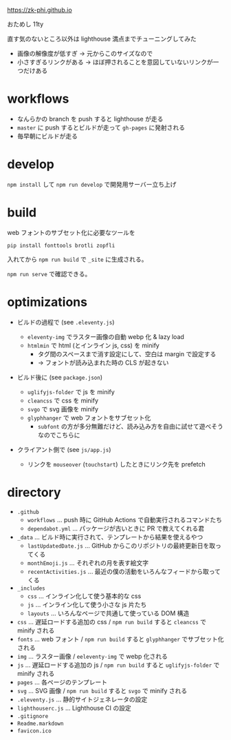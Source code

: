 https://zk-phi.github.io

おためし 11ty

直す気のないところ以外は lighthouse 満点までチューニングしてみた
- 画像の解像度が低すぎ → 元からこのサイズなので
- 小さすぎるリンクがある → ほぼ押されることを意図していないリンクが一つだけある

# workflows

- なんらかの branch を push すると lighthouse が走る
- `master` に push するとビルドが走って `gh-pages` に発射される
- 毎早朝にビルドが走る

# develop

`npm install` して `npm run develop` で開発用サーバー立ち上げ

# build

web フォントのサブセット化に必要なツールを

```
pip install fonttools brotli zopfli
```

入れてから `npm run build` で `_site` に生成される。

`npm run serve` で確認できる。

# optimizations

- ビルドの過程で (see `.eleventy.js`)
  - `eleventy-img` でラスター画像の自動 webp 化 & lazy load
  - `htmlmin` で html (とインライン js, css) を minify
    - タグ間のスペースまで消す設定にして、空白は margin で設定する
    - → フォントが読み込まれた時の CLS が起きない

- ビルド後に (see `package.json`)
  - `uglifyjs-folder` で js を minify
  - `cleancss` で css を minify
  - `svgo` で svg 画像を minify
  - `glyphhanger` で web フォントをサブセット化
    - `subfont` の方が多分無難だけど、読み込み方を自由に試せて遊べそうなのでこちらに

- クライアント側で (see `js/app.js`)
  - リンクを `mouseover` (`touchstart`) したときにリンク先を prefetch

# directory

- `.github`
  - `workflows` ... push 時に GitHub Actions で自動実行されるコマンドたち
  - `dependabot.yml` ... パッケージが古いときに PR で教えてくれる君
- `_data` ... ビルド時に実行されて、テンプレートから結果を使えるやつ
  - `lastUpdatedDate.js` ... GitHub からこのリポジトリの最終更新日を取ってくる
  - `monthEmoji.js` ... それぞれの月を表す絵文字
  - `recentActivities.js` ... 最近の僕の活動をいろんなフィードから取ってくる
- `_includes`
  - `css` ... インライン化して使う基本的な css
  - `js` ... インライン化して使う小さな js 片たち
  - `layouts` ... いろんなページで共通して使っている DOM 構造
- `css` ... 遅延ロードする追加の css / `npm run build` すると `cleancss` で minify される
- `fonts` ... web フォント / `npm run build` すると `glyphhanger` でサブセット化される
- `img` ... ラスター画像 / `eeleventy-img` で webp 化される
- `js` ... 遅延ロードする追加の js / `npm run build` すると `uglifyjs-folder` で minify される
- `pages` ... 各ページのテンプレート
- `svg` ... SVG 画像 / `npm run build` すると `svgo` で minify される
- `.eleventy.js` ... 静的サイトジェネレータの設定
- `lighthouserc.js` ... Lighthouse CI の設定
- `.gitignore`
- `Readme.markdown`
- `favicon.ico`

